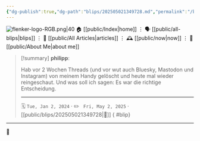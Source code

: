 ```yaml
---
{"dg-publish":true,"dg-path":"blips/202505021349728.md","permalink":"/blips/202505021349728/","title":"philipp on Threads @ 2024-01-02"}
---
```



<div class="transclusion internal-embed is-loaded"><div class="markdown-embed">




![flenker-logo-RGB.png|40](/img/user/attachments/flenker-logo-RGB.png)
🏠 [[public/Index\|home]]  ⋮ 🗣️ [[public/all-blips\|blips]] ⋮  📝 [[public/All Articles\|articles]]  ⋮ 🕰️ [[public/now\|now]] ⋮ 🪪 [[public/About Me\|about me]]


</div></div>


> [!summary] **philipp**:
>
> Hab vor 2 Wochen Threads (und vor wut auch Bluesky, Mastodon und Instagram) von meinem Handy gelöscht und heute mal wieder reingeschaut. Und was soll ich sagen: Es war die richtige Entscheidung.
> - - -
>
> 🗓️ <code>Tue, Jan 2, 2024</code>  · ✏️ <code> Fri, May 2, 2025</code>  · [[public/blips/202505021349728\|🔗]]
{ #blip}


- - -

 👾
